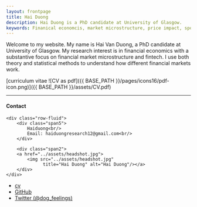 ```yaml
---
layout: frontpage
title: Hai Duong
description: Hai Duong is a PhD candidate at University of Glasgow. 
keywords: Finanical economcis, market microstructure, price impact, spoofing, 
---
```


Welcome to my website. My name is Hai Van Duong, a PhD candidate at University of Glasgow. My research interest is in financial economics with a substantive focus on financial market microstructure and fintech. I use both theory and statistical methods to understand how different financial markets work.

[curriculum vitae ![CV as pdf]({{ BASE_PATH }}/pages/icons16/pdf-icon.png)]({{ BASE_PATH }}/assets/CV.pdf)<br/>


---


<div class="container">
<h4><a name="contact"></a>Contact</h4>

    <div class="row-fluid">
        <div class="span5">
            Haiduong<br/>
            Email: haiduongresearch12@gmail.com<br/>
        </div>

        <div class="span2">
        <a href="../assets/headshot.jpg">
            <img src="../assets/headshot.jpg"
                  title="Hai Duong" alt="Hai Duong"/></a>
        </div>
    </div>
</div>

<div class="navbar">    
  <div class="navbar-inner">
      <ul class="nav">
          <li><a href="{{ BASE_PATH }}/assets/CV.pdf">cv</a></li>
          <li><a href="https://hai12strong.github.io/">GitHub</a></li>
          <li><a href="https://twitter.com/dog_feelings">Twitter (@dog_feelings)</a></li>
      </ul>
  </div>
</div>